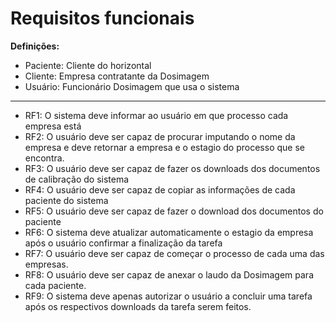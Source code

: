 # Requisitos funcionais
**Definições:**
- Paciente: Cliente do horizontal
- Cliente: Empresa contratante da Dosimagem
- Usuário: Funcionário Dosimagem que usa o sistema
---
- RF1: O sistema deve informar ao usuário em que processo cada empresa está
- RF2: O usuário deve ser capaz de procurar imputando o nome da empresa e deve retornar a empresa e o estagio do processo que se encontra.
- RF3: O usuário deve ser capaz de fazer os downloads dos documentos de calibração do sistema
- RF4: O usuário deve ser capaz de copiar as informações de cada paciente do sistema
- RF5: O usuário deve ser capaz de fazer o download dos documentos do paciente
- RF6: O sistema deve atualizar automaticamente o estagio da empresa após o usuário confirmar a finalização da tarefa
- RF7: O usuário deve ser capaz de começar o processo de cada uma das empresas.
- RF8: O usuário deve ser capaz de anexar o laudo da Dosimagem para cada paciente.
- RF9: O sistema deve apenas autorizar o usuário a concluir uma tarefa após os respectivos downloads da tarefa serem feitos.